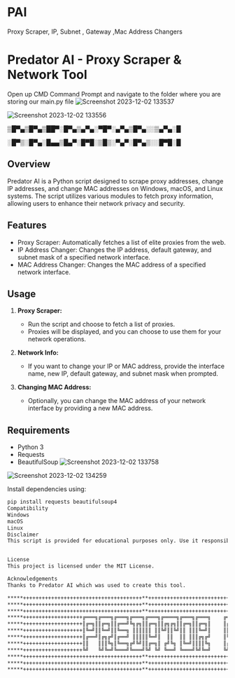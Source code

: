 
# PAI
Proxy Scraper, IP, Subnet , Gateway ,Mac Address Changers
# Predator AI - Proxy Scraper & Network Tool

Open up CMD Command Prompt and navigate to the folder where you are storing our main.py file
![Screenshot 2023-12-02 133537](https://github.com/originalbinaryhustler/PAI/assets/118463945/d7dcdaff-8910-42b5-9514-cd55b9e6bca8)

![Screenshot 2023-12-02 133556](https://github.com/originalbinaryhustler/PAI/assets/118463945/326ac03b-81b4-40ba-b75f-5249ec88749e)


 ▒█▀▄▒█▀▄▒██▀░█▀▄▒▄▀▄░▀█▀░▄▀▄▒█▀▄░░▒▄▀▄░█
 
 ░█▀▒░█▀▄░█▄▄▒█▄▀░█▀█░▒█▒░▀▄▀░█▀▄▒░░█▀█░█

## Overview

Predator AI is a Python script designed to scrape proxy addresses, change IP addresses, and change MAC addresses on Windows, macOS, and Linux systems. The script utilizes various modules to fetch proxy information, allowing users to enhance their network privacy and security.

## Features

- Proxy Scraper: Automatically fetches a list of elite proxies from the web.
- IP Address Changer: Changes the IP address, default gateway, and subnet mask of a specified network interface.
- MAC Address Changer: Changes the MAC address of a specified network interface.

## Usage

1. **Proxy Scraper:**
    - Run the script and choose to fetch a list of proxies.
    - Proxies will be displayed, and you can choose to use them for your network operations.

2. **Network Info:**
    - If you want to change your IP or MAC address, provide the interface name, new IP, default gateway, and subnet mask when prompted.

3. **Changing MAC Address:**
    - Optionally, you can change the MAC address of your network interface by providing a new MAC address.

## Requirements

- Python 3
- Requests
- BeautifulSoup
![Screenshot 2023-12-02 133758](https://github.com/originalbinaryhustler/PAI/assets/118463945/a02f8762-ed9f-400a-a34a-79d9dd90202e)

![Screenshot 2023-12-02 134259](https://github.com/originalbinaryhustler/PAI/assets/118463945/c2c4937c-3c1c-4754-8197-687e7a83316b)

Install dependencies using:

```bash
pip install requests beautifulsoup4
Compatibility
Windows
macOS
Linux
Disclaimer
This script is provided for educational purposes only. Use it responsibly and respect the terms of service of the networks you operate on.


License
This project is licensed under the MIT License.

Acknowledgements
Thanks to Predator AI which was used to create this tool.

*****++++++++++++++++++++++++++++++++++++++**++++++++++++++++++++++++++++=+++++++++++===++++++==+===
*****++++++++++++++++++++++++++++++++++++++**++++++++++++++++++++++++++++=+++++++++++===++++++==+===
*****++++++++++++++++++++++++++++++++++++++**++++++++++++++++++++++++++++=+++++++++++===++++++==+===
*****+++++++++++++++++++╔═══╗╔═══╗╔═══╗╔═══╗╔═══╗╔════╗╔═══╗╔═══╗    ╔═══╗╔══╗+++++++===++++++==+===
*****+++++++++++++++++++║╔═╗║║╔═╗║║╔══╝╚╗╔╗║║╔═╗║║╔╗╔╗║║╔═╗║║╔═╗║    ║╔═╗║╚╣╠╝+++++++===++++++==+===
*****+++++++++++++++++++║╚═╝║║╚═╝║║╚══╗ ║║║║║║ ║║╚╝║║╚╝║║ ║║║╚═╝║    ║║ ║║ ║║ +++++++===++++++==+===
*****+++++++++++++++++++║╔══╝║╔╗╔╝║╔══╝ ║║║║║╚═╝║  ║║  ║║ ║║║╔╗╔╝    ║╚═╝║ ║║ +++++++===++++++==+===
*****+++++++++++++++++++║║   ║║║╚╗║╚══╗╔╝╚╝║║╔═╗║ ╔╝╚╗ ║╚═╝║║║║╚╗    ║╔═╗║╔╣╠╗+++++++===++++++==+===
*****+++++++++++++++++++╚╝   ╚╝╚═╝╚═══╝╚═══╝╚╝ ╚╝ ╚══╝ ╚═══╝╚╝╚═╝    ╚╝ ╚╝╚══╝+++++++===++++++==+===
*****++++++++++++++++++++++++++++++++++++++**++++++++++++++++++++++++++++=+++++++++++===++++++==+===
*****++++++++++++++++++++++++++++++++++++++**++++++++++++++++++++++++++++=+++++++++++===++++++==+===
*****++++++++++++++++++++++++++++++++++++++**++++++++++++++++++++++++++++=+++++++++++===++++++==+===
